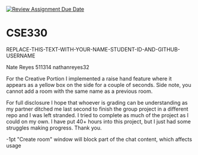 [![Review Assignment Due Date](https://classroom.github.com/assets/deadline-readme-button-24ddc0f5d75046c5622901739e7c5dd533143b0c8e959d652212380cedb1ea36.svg)](https://classroom.github.com/a/2JGdXRGA)
# CSE330
REPLACE-THIS-TEXT-WITH-YOUR-NAME-STUDENT-ID-AND-GITHUB-USERNAME

Nate Reyes 511314 nathanreyes32

For the Creative Portion I implemented a raise hand feature where it appears as a yellow box on the side for a couple of seconds. Side note, you cannot add a room with the same name as a previous room.

For full disclosure I hope that whoever is grading can be understanding as my partner ditched me last second to finish the group project in a different repo and I was left stranded. I tried to complete as much of the project as I could on my own. I have put 40+ hours into this project, but I just had some struggles making progress. Thank you.


-1pt "Create room" window will block part of the chat content, which affects usage
